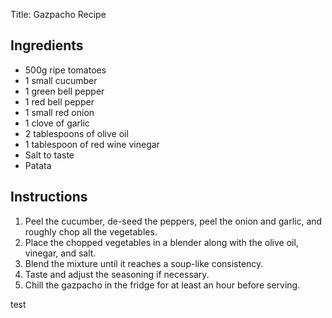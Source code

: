 Title: Gazpacho Recipe

## Ingredients

- 500g ripe tomatoes
- 1 small cucumber
- 1 green bell pepper
- 1 red bell pepper
- 1 small red onion
- 1 clove of garlic
- 2 tablespoons of olive oil
- 1 tablespoon of red wine vinegar
- Salt to taste
- Patata

## Instructions

1. Peel the cucumber, de-seed the peppers, peel the onion and garlic, and roughly chop all the vegetables.
2. Place the chopped vegetables in a blender along with the olive oil, vinegar, and salt.
3. Blend the mixture until it reaches a soup-like consistency.
4. Taste and adjust the seasoning if necessary.
5. Chill the gazpacho in the fridge for at least an hour before serving.

test
